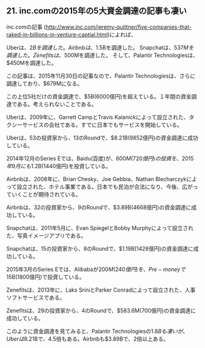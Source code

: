 ## 21. inc.comの2015年の5大資金調達の記事も凄い

inc.comの記事 (http://www.inc.com/jeremy-quittner/five-companies-that-raked-in-billions-in-venture-captial.html)によれば、

Uberは、$2Bを調達した。
Airbnbは、$1.5Bを調達した。
Snapchatは、$537Mを調達した。
Zenefitsは、$500Mを調達した。
そして、Palantir Technologiesは、$450Mを調達した。

この記事は、2015年11月30日の記事なので、Palantir Technologiesは、さらに調達しており、$679Mになる。

この上位5社だけの資金調達で、$5B(6000億円)を超えている。１年間の資金調達である。考えられないことである。

 Uberは、2009年に、Garrett CampとTravis Kalanickによって設立された、タクシーサービスの会社である。すでに日本でもサービスを開始している。

Uberは、53の投資家から、13のRoundで、$8.21B(9852億円)の資金調達に成功している。

2014年12月のSeries Eでは、Baidu(百度)が、$600M(720億円)の投資を、2015年9月にも$1.2B(1440億円)を投資している。

Airbnbは、2008年に、Brian Chesky、Joe Gebbia、Nathan Blecharczykによって設立された、ホテル事業である。日本でも民泊が合法になり、今後、広がっていくことが期待されている。

Airbnbは、32の投資家から、9のRoundで、$3.89B(4668億円)の資金調達に成功している。

Snapchatは、2011年5月に、Evan SpiegelとBobby Murphyによって設立された、写真イメージアプリである。

Snapchatは、15の投資家から、8のRoundで、$1.19B(1428億円)の資金調達に成功している。

2015年3月のSeries Eでは、Alibabaが$200M(240億円)を、Pre-moneyで$15B(1800億円)で投資している。

Zenefitsは、2013年に、Laks SriniとParker Conradによって設立された、人事ソフトサービスである。

Zenefitsは、29の投資家から、4のRoundで、$583.6M(700億円)の資金調達に成功している。

このように資金調達を見てみると、Palantir Technologiesの$1.8Bも凄いが、Uberは$8.21Bで、4.5倍もある。Airbnbも$3.89Bで、2倍以上ある。
